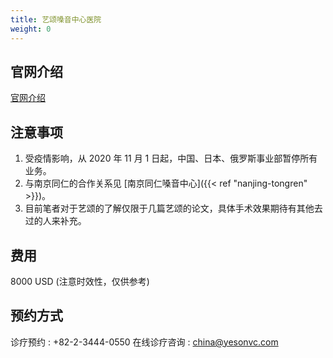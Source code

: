 ```yaml
---
title: 艺颂嗓音中心医院
weight: 0
---
```


## 官网介绍

[官网介绍](https://cn.yesonvc.com/page/2_4_1.php)

## 注意事项

1. 受疫情影响，从 2020 年 11 月 1 日起，中国、日本、俄罗斯事业部暂停所有业务。
1. 与南京同仁的合作关系见 [南京同仁嗓音中心]({{< ref "nanjing-tongren" >}})。
1. 目前笔者对于艺颂的了解仅限于几篇艺颂的论文，具体手术效果期待有其他去过的人来补充。

## 费用

8000 USD (注意时效性，仅供参考)

## 预约方式

诊疗预约 : +82-2-3444-0550
在线诊疗咨询 : china@yesonvc.com

